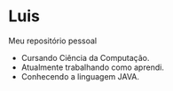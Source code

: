 # Luis
Meu repositório pessoal

- Cursando Ciência da Computação.
- Atualmente trabalhando como aprendi.
- Conhecendo a linguagem JAVA.
